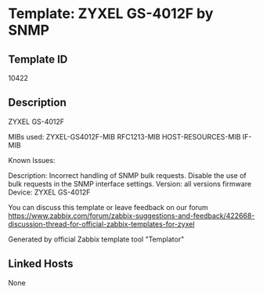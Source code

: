 # Template: ZYXEL GS-4012F by SNMP

## Template ID
10422

## Description
ZYXEL GS-4012F

MIBs used:
ZYXEL-GS4012F-MIB
RFC1213-MIB
HOST-RESOURCES-MIB
IF-MIB

Known Issues:

  Description: Incorrect handling of SNMP bulk requests. Disable the use of bulk requests in the SNMP interface settings.
  Version: all versions firmware
  Device: ZYXEL GS-4012F

You can discuss this template or leave feedback on our forum https://www.zabbix.com/forum/zabbix-suggestions-and-feedback/422668-discussion-thread-for-official-zabbix-templates-for-zyxel

Generated by official Zabbix template tool "Templator"

## Linked Hosts
None

